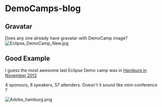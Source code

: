 DemoCamps-blog
==============

## Gravatar

Does any one already have gravatar with DemoCamp image?
![Eclipse_DemoCamp_New.jpg](http://wiki.eclipse.org/images/b/b7/Eclipse_DemoCamp_New.jpg)

## Good Example

I guess the most awesome last Eclipse Demo camp was
in [Hamburg in November 2012](http://wiki.eclipse.org/Eclipse_DemoCamps_November_2012/Hamburg)

4 sponsors, 8 speakers, 57 attenders. Doesn't it sound like mini-conference ?


![Adobe_hamburg.png](http://wiki.eclipse.org/images/5/51/Adobe_hamburg.png)
